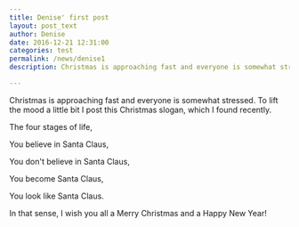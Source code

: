 ```yaml
---
title: Denise' first post
layout: post_text
author: Denise
date: 2016-12-21 12:31:00
categories: test
permalink: /news/denise1
description: Christmas is approaching fast and everyone is somewhat stressed. To lift the mood a little bit I post this Christmas slogan, which I found recently.

---
```



Christmas is approaching fast and everyone is somewhat stressed. To lift the mood a little bit I post this Christmas slogan, which I found recently.

The four stages of life,

You believe in Santa Claus,

You don't believe in Santa Claus,

You become Santa Claus,

You look like Santa Claus.


In that sense, I wish you all a Merry Christmas and a Happy New Year!